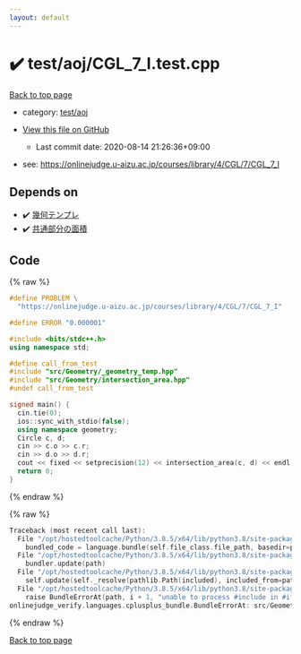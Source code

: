 ```yaml
---
layout: default
---
```


<!-- mathjax config similar to math.stackexchange -->
<script type="text/javascript" async
  src="https://cdnjs.cloudflare.com/ajax/libs/mathjax/2.7.5/MathJax.js?config=TeX-MML-AM_CHTML">
</script>
<script type="text/x-mathjax-config">
  MathJax.Hub.Config({
    TeX: { equationNumbers: { autoNumber: "AMS" }},
    tex2jax: {
      inlineMath: [ ['$','$'] ],
      processEscapes: true
    },
    "HTML-CSS": { matchFontHeight: false },
    displayAlign: "left",
    displayIndent: "2em"
  });
</script>

<script type="text/javascript" src="https://cdnjs.cloudflare.com/ajax/libs/jquery/3.4.1/jquery.min.js"></script>
<script src="https://cdn.jsdelivr.net/npm/jquery-balloon-js@1.1.2/jquery.balloon.min.js" integrity="sha256-ZEYs9VrgAeNuPvs15E39OsyOJaIkXEEt10fzxJ20+2I=" crossorigin="anonymous"></script>
<script type="text/javascript" src="../../../assets/js/copy-button.js"></script>
<link rel="stylesheet" href="../../../assets/css/copy-button.css" />


# :heavy_check_mark: test/aoj/CGL_7_I.test.cpp

<a href="../../../index.html">Back to top page</a>

* category: <a href="../../../index.html#0d0c91c0cca30af9c1c9faef0cf04aa9">test/aoj</a>
* <a href="{{ site.github.repository_url }}/blob/master/test/aoj/CGL_7_I.test.cpp">View this file on GitHub</a>
    - Last commit date: 2020-08-14 21:26:36+09:00


* see: <a href="https://onlinejudge.u-aizu.ac.jp/courses/library/4/CGL/7/CGL_7_I">https://onlinejudge.u-aizu.ac.jp/courses/library/4/CGL/7/CGL_7_I</a>


## Depends on

* :heavy_check_mark: <a href="../../../library/src/Geometry/_geometry_temp.hpp.html">幾何テンプレ</a>
* :heavy_check_mark: <a href="../../../library/src/Geometry/intersection_area.hpp.html">共通部分の面積</a>


## Code

<a id="unbundled"></a>
{% raw %}
```cpp
#define PROBLEM \
  "https://onlinejudge.u-aizu.ac.jp/courses/library/4/CGL/7/CGL_7_I"

#define ERROR "0.000001"

#include <bits/stdc++.h>
using namespace std;

#define call_from_test
#include "src/Geometry/_geometry_temp.hpp"
#include "src/Geometry/intersection_area.hpp"
#undef call_from_test

signed main() {
  cin.tie(0);
  ios::sync_with_stdio(false);
  using namespace geometry;
  Circle c, d;
  cin >> c.o >> c.r;
  cin >> d.o >> d.r;
  cout << fixed << setprecision(12) << intersection_area(c, d) << endl;
  return 0;
}
```
{% endraw %}

<a id="bundled"></a>
{% raw %}
```cpp
Traceback (most recent call last):
  File "/opt/hostedtoolcache/Python/3.8.5/x64/lib/python3.8/site-packages/onlinejudge_verify/docs.py", line 349, in write_contents
    bundled_code = language.bundle(self.file_class.file_path, basedir=pathlib.Path.cwd())
  File "/opt/hostedtoolcache/Python/3.8.5/x64/lib/python3.8/site-packages/onlinejudge_verify/languages/cplusplus.py", line 185, in bundle
    bundler.update(path)
  File "/opt/hostedtoolcache/Python/3.8.5/x64/lib/python3.8/site-packages/onlinejudge_verify/languages/cplusplus_bundle.py", line 307, in update
    self.update(self._resolve(pathlib.Path(included), included_from=path))
  File "/opt/hostedtoolcache/Python/3.8.5/x64/lib/python3.8/site-packages/onlinejudge_verify/languages/cplusplus_bundle.py", line 306, in update
    raise BundleErrorAt(path, i + 1, "unable to process #include in #if / #ifdef / #ifndef other than include guards")
onlinejudge_verify.languages.cplusplus_bundle.BundleErrorAt: src/Geometry/intersection_area.hpp: line 11: unable to process #include in #if / #ifdef / #ifndef other than include guards

```
{% endraw %}

<a href="../../../index.html">Back to top page</a>


